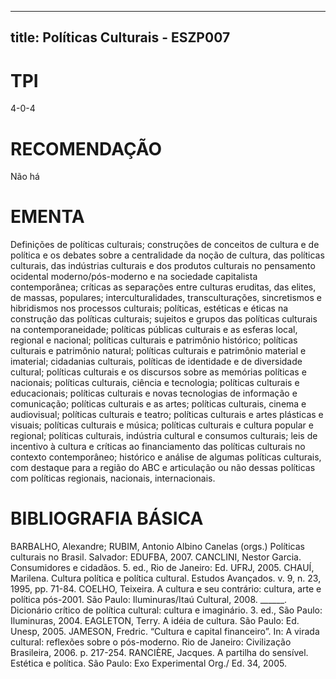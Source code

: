 
---
title: Políticas Culturais - ESZP007 
---

# TPI

4-0-4

# RECOMENDAÇÃO

Não há

# EMENTA

Definições de políticas culturais; construções de conceitos de cultura e de política e os debates sobre a centralidade da noção de cultura, das políticas culturais, das indústrias culturais e dos produtos culturais no pensamento ocidental moderno/pós-moderno e na sociedade capitalista contemporânea; críticas as separações entre culturas eruditas, das elites, de massas, populares; interculturalidades, transculturações, sincretismos e hibridismos nos processos culturais; políticas, estéticas e éticas na construção das políticas culturais; sujeitos e grupos das políticas culturais na contemporaneidade; políticas públicas culturais e as esferas local, regional e nacional; políticas culturais e patrimônio histórico; políticas culturais e patrimônio natural; políticas culturais e patrimônio material e imaterial; cidadanias culturais, políticas de identidade e de diversidade cultural; políticas culturais e os discursos sobre as memórias políticas e nacionais; políticas culturais, ciência e tecnologia; políticas culturais e educacionais; políticas culturais e novas tecnologias de informação e comunicação; políticas culturais e as artes; políticas culturais, cinema e audiovisual; políticas culturais e teatro; políticas culturais e artes plásticas e visuais; políticas culturais e música; políticas culturais e cultura popular e regional; políticas culturais, indústria cultural e consumos culturais; leis de incentivo à cultura e críticas ao financiamento das políticas culturais no contexto contemporâneo; histórico e análise de algumas políticas culturais, com destaque para a região do ABC e articulação ou não dessas políticas com políticas regionais, nacionais, internacionais.

# BIBLIOGRAFIA BÁSICA

BARBALHO, Alexandre; RUBIM, Antonio Albino Canelas (orgs.) Políticas culturais no Brasil. Salvador: EDUFBA, 2007.
CANCLINI, Nestor Garcia. Consumidores e cidadãos. 5. ed., Rio de Janeiro: Ed. UFRJ, 2005.
CHAUÍ, Marilena. Cultura política e política cultural. Estudos Avançados. v. 9, n. 23, 1995, pp. 71-84.
COELHO, Teixeira. A cultura e seu contrário: cultura, arte e política pós-2001. São Paulo: Iluminuras/Itaú Cultural, 2008.
______. Dicionário crítico de política cultural: cultura e imaginário. 3. ed., São Paulo: Iluminuras, 2004.
EAGLETON, Terry. A idéia de cultura. São Paulo: Ed. Unesp, 2005.
JAMESON, Fredric. “Cultura e capital financeiro”. In: A virada cultural: reflexões sobre o pós-moderno. Rio de Janeiro: Civilização Brasileira, 2006. p. 217-254.
RANCIÈRE, Jacques. A partilha do sensível. Estética e política. São Paulo: Exo Experimental Org./ Ed. 34, 2005.
        